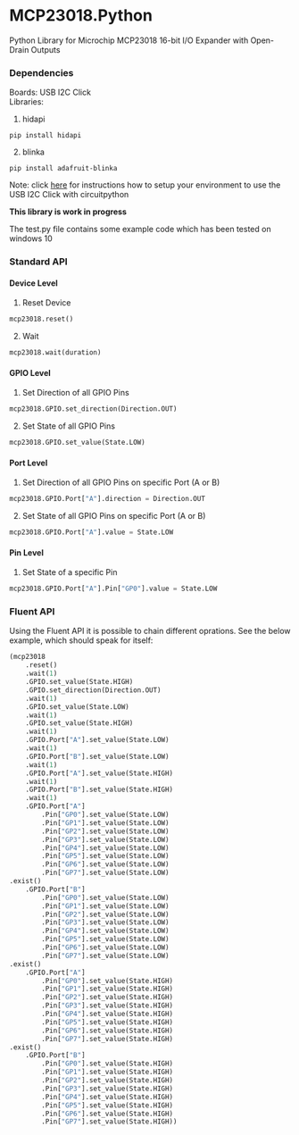 # MCP23018.Python
Python Library for Microchip MCP23018 16-bit I/O Expander with Open-Drain Outputs

### Dependencies
Boards: USB I2C Click  
Libraries: 
1. hidapi
```
pip install hidapi
```
2. blinka
```
pip install adafruit-blinka
```

Note: click [here](https://learn.adafruit.com/circuitpython-libraries-on-any-computer-with-mcp2221/overview) for instructions how to setup your environment to use the USB I2C Click with circuitpython

**This library is work in progress**  

The test.py file contains some example code which has been tested on windows 10

### Standard API
#### Device Level
1. Reset Device
```python
mcp23018.reset()
```
2. Wait
```python
mcp23018.wait(duration)
```
#### GPIO Level
1. Set Direction of all GPIO Pins
```python
mcp23018.GPIO.set_direction(Direction.OUT)
```
2. Set State of all GPIO Pins
```python
mcp23018.GPIO.set_value(State.LOW)
```
#### Port Level
1. Set Direction of all GPIO Pins on specific Port (A or B)
```python
mcp23018.GPIO.Port["A"].direction = Direction.OUT
```
2. Set State of all GPIO Pins on specific Port (A or B)
```python
mcp23018.GPIO.Port["A"].value = State.LOW
```

#### Pin Level
1. Set State of a specific Pin
```python
mcp23018.GPIO.Port["A"].Pin["GP0"].value = State.LOW
```

### Fluent API
Using the Fluent API it is possible to chain different oprations.
See the below example, which should speak for itself:

```python
(mcp23018
    .reset()
    .wait(1)
    .GPIO.set_value(State.HIGH)
    .GPIO.set_direction(Direction.OUT)
    .wait(1)
    .GPIO.set_value(State.LOW)
    .wait(1)
    .GPIO.set_value(State.HIGH)
    .wait(1)
    .GPIO.Port["A"].set_value(State.LOW)
    .wait(1)
    .GPIO.Port["B"].set_value(State.LOW)
    .wait(1)
    .GPIO.Port["A"].set_value(State.HIGH)
    .wait(1)
    .GPIO.Port["B"].set_value(State.HIGH)
    .wait(1)
    .GPIO.Port["A"]
        .Pin["GP0"].set_value(State.LOW)
        .Pin["GP1"].set_value(State.LOW)
        .Pin["GP2"].set_value(State.LOW)
        .Pin["GP3"].set_value(State.LOW)
        .Pin["GP4"].set_value(State.LOW)
        .Pin["GP5"].set_value(State.LOW)
        .Pin["GP6"].set_value(State.LOW)
        .Pin["GP7"].set_value(State.LOW)
.exist()
    .GPIO.Port["B"]
        .Pin["GP0"].set_value(State.LOW)
        .Pin["GP1"].set_value(State.LOW)
        .Pin["GP2"].set_value(State.LOW)
        .Pin["GP3"].set_value(State.LOW)
        .Pin["GP4"].set_value(State.LOW)
        .Pin["GP5"].set_value(State.LOW)
        .Pin["GP6"].set_value(State.LOW)
        .Pin["GP7"].set_value(State.LOW)
.exist()
    .GPIO.Port["A"]
        .Pin["GP0"].set_value(State.HIGH)
        .Pin["GP1"].set_value(State.HIGH)
        .Pin["GP2"].set_value(State.HIGH)
        .Pin["GP3"].set_value(State.HIGH)
        .Pin["GP4"].set_value(State.HIGH)
        .Pin["GP5"].set_value(State.HIGH)
        .Pin["GP6"].set_value(State.HIGH)
        .Pin["GP7"].set_value(State.HIGH)
.exist()
    .GPIO.Port["B"]
        .Pin["GP0"].set_value(State.HIGH)
        .Pin["GP1"].set_value(State.HIGH)
        .Pin["GP2"].set_value(State.HIGH)
        .Pin["GP3"].set_value(State.HIGH)
        .Pin["GP4"].set_value(State.HIGH)
        .Pin["GP5"].set_value(State.HIGH)
        .Pin["GP6"].set_value(State.HIGH)
        .Pin["GP7"].set_value(State.HIGH))
```
